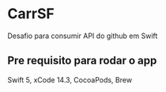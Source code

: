 # CarrSF
 Desafio para consumir API do github em Swift

## Pre requisito para rodar o app
 Swift 5, xCode 14.3, CocoaPods, Brew

